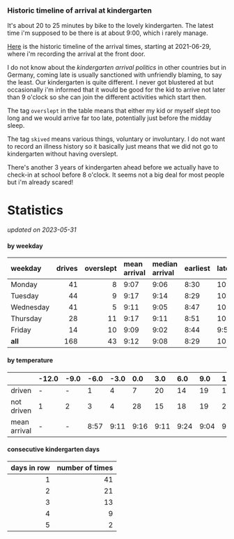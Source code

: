 ### Historic timeline of arrival at kindergarten

It's about 20 to 25 minutes by bike to the lovely kindergarten. 
The latest time i'm supposed to be there is at about 9:00, 
which i rarely manage. 

[Here](times.csv) is the historic timeline of the arrival times, starting
at 2021-06-29, where i'm recording the arrival at the front door.

I do not know about the *kindergarten arrival politics* in other
countries but in Germany, coming late is usually sanctioned 
with unfriendly blaming, to say the least. Our kindergarten is quite
different. I never got blustered at but occasionally i'm informed
that it would be good for the kid to arrive not later than 9 o'clock
so she can join the different activities which start then. 

The tag `overslept` in the table means that either my kid or myself
slept too long and we would arrive far too late, potentially just
before the midday sleep.

The tag `skived` means various things, voluntary or involuntary. I 
do not want to record an illness history so it basically just means
that we did not go to kindergarten without having overslept.

There's another 3 years of kindergarten ahead before we actually 
have to check-in at school before 8 o'clock. It seems not a big deal
for most people but i'm already scared!


# Statistics

*updated on 2023-05-31*

#### by weekday

| weekday   |   drives |   overslept | mean arrival   | median arrival   | earliest   | latest   |
|:----------|---------:|------------:|:---------------|:-----------------|:-----------|:---------|
| Monday    |       41 |           8 | 9:07           | 9:06             | 8:30       | 10:14    |
| Tuesday   |       44 |           9 | 9:17           | 9:14             | 8:29       | 10:19    |
| Wednesday |       41 |           5 | 9:11           | 9:05             | 8:47       | 10:06    |
| Thursday  |       28 |          11 | 9:17           | 9:11             | 8:51       | 10:20    |
| Friday    |       14 |          10 | 9:09           | 9:02             | 8:44       | 9:56     |
| **all**   |      168 |          43 | 9:12           | 9:08             | 8:29       | 10:20    |

#### by temperature

|              | -12.0   | -9.0   | -6.0   | -3.0   | 0.0   | 3.0   | 6.0   | 9.0   | 12.0   | 15.0   | 18.0   | 21.0   | 24.0   | 27.0   | 30.0   |
|:-------------|:--------|:-------|:-------|:-------|:------|:------|:------|:------|:-------|:-------|:-------|:-------|:-------|:-------|:-------|
| driven       | -       | -      | 1      | 4      | 7     | 20    | 14    | 19    | 16     | 12     | 9      | 12     | -      | -      | -      |
| not driven   | 1       | 2      | 3      | 4      | 28    | 15    | 18    | 19    | 21     | 13     | 14     | 11     | 7      | 2      | 2      |
| mean arrival | -       | -      | 8:57   | 9:11   | 9:16  | 9:11  | 9:24  | 9:04  | 9:09   | 9:24   | 8:57   | 9:05   | -      | -      | -      |

#### consecutive kindergarten days

|   days in row |   number of times |
|--------------:|------------------:|
|             1 |                41 |
|             2 |                21 |
|             3 |                13 |
|             4 |                 9 |
|             5 |                 2 |

